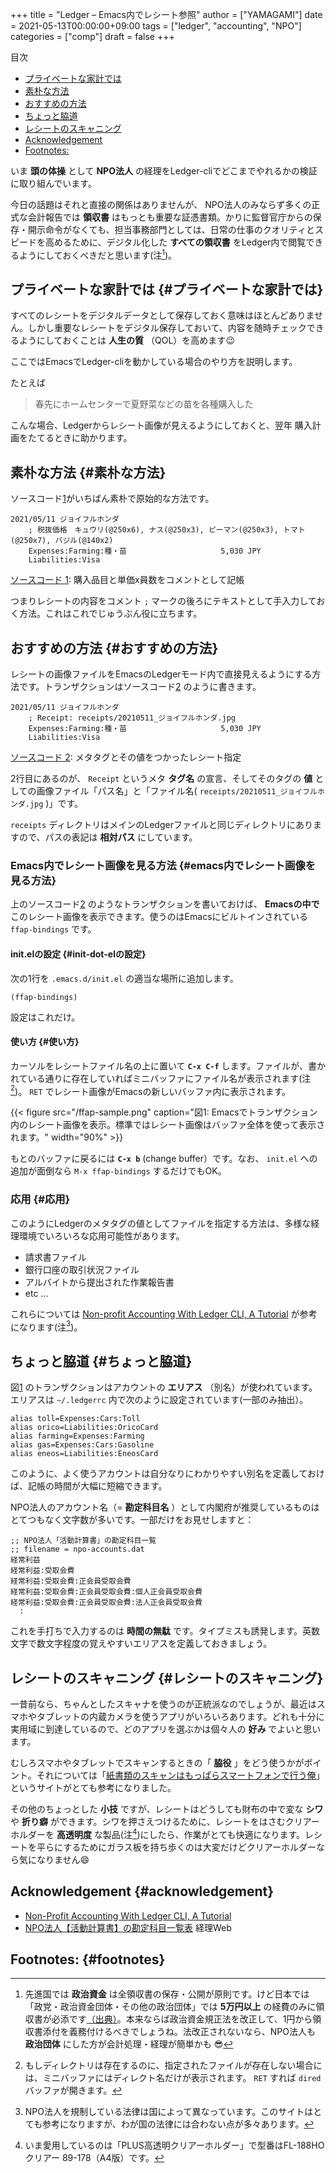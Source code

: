 +++
title = "Ledger – Emacs内でレシート参照"
author = ["YAMAGAMI"]
date = 2021-05-13T00:00:00+09:00
tags = ["ledger", "accounting", "NPO"]
categories = ["comp"]
draft = false
+++

<div class="ox-hugo-toc toc">
<div></div>

<div class="heading">&#30446;&#27425;</div>

- [プライベートな家計では](#プライベートな家計では)
- [素朴な方法](#素朴な方法)
- [おすすめの方法](#おすすめの方法)
- [ちょっと脇道](#ちょっと脇道)
- [レシートのスキャニング](#レシートのスキャニング)
- [Acknowledgement](#acknowledgement)
- [Footnotes:](#footnotes)

</div>
<!--endtoc-->

いま **頭の体操** として
**NPO法人** の経理をLedger-cliでどこまでやれるかの検証に取り組んでいます。

今日の話題はそれと直接の関係はありませんが、
NPO法人のみならず多くの正式な会計報告では **領収書** はもっとも重要な証憑書類。かりに監督官庁からの保存・開示命令がなくても、担当事務部門としては、日常の仕事のクオリティとスピードを高めるために、デジタル化した **すべての領収書** をLedger内で閲覧できるようにしておくべきだと思います(注[^fn:1])。


## プライベートな家計では {#プライベートな家計では}

すべてのレシートをデジタルデータとして保存しておく意味はほとんどありません。しかし重要なレシートをデジタル保存しておいて、内容を随時チェックできるようにしておくことは **人生の質** （QOL）を高めます:wink:

ここではEmacsでLedger-cliを動かしている場合のやり方を説明します。

たとえば

> 春先にホームセンターで夏野菜などの苗を各種購入した

こんな場合、Ledgerからレシート画像が見えるようにしておくと、翌年 購入計画をたてるときに助かります。


## 素朴な方法 {#素朴な方法}

ソースコード[1](#code-snippet--soboku)がいちばん素朴で原始的な方法です。

<a id="code-snippet--soboku"></a>
```nil
2021/05/11 ジョイフルホンダ
    ; 税抜価格　キュウリ(@250x6), ナス(@250x3), ピーマン(@250x3), トマト(@250x7), バジル(@140x2)　
    Expenses:Farming:種・苗                     5,030 JPY
    Liabilities:Visa
```

<div class="src-block-caption">
  <span class="src-block-number"><a href="#code-snippet--soboku">ソースコード 1</a></span>:
  購入品目と単価x員数をコメントとして記帳
</div>

つまりレシートの内容をコメント `;` マークの後ろにテキストとして手入力しておく方法。これはこれでじゅうぶん役に立ちます。


## おすすめの方法 {#おすすめの方法}

レシートの画像ファイルをEmacsのLedgerモード内で直接見えるようにする方法です。トランザクションはソースコード[2](#code-snippet--osusume) のように書きます。

<a id="code-snippet--osusume"></a>
```nil
2021/05/11 ジョイフルホンダ
    ; Receipt: receipts/20210511_ジョイフルホンダ.jpg
    Expenses:Farming:種・苗                     5,030 JPY
    Liabilities:Visa
```

<div class="src-block-caption">
  <span class="src-block-number"><a href="#code-snippet--osusume">ソースコード 2</a></span>:
  メタタグとその値をつかったレシート指定
</div>

2行目にあるのが、
`Receipt` というメタ **タグ名** の宣言、そしてそのタグの **値** としての画像ファイル「パス名」と「ファイル名( `receipts/20210511_ジョイフルホンダ.jpg` )」です。

`receipts` ディレクトリはメインのLedgerファイルと同じディレクトリにありますので、パスの表記は **相対パス** にしています。


### Emacs内でレシート画像を見る方法 {#emacs内でレシート画像を見る方法}

上のソースコード[2](#code-snippet--osusume) のようなトランザクションを書いておけば、
**Emacsの中で** このレシート画像を表示できます。使うのはEmacsにビルトインされている `ffap-bindings` です。


#### init.elの設定 {#init-dot-elの設定}

次の1行を `.emacs.d/init.el` の適当な場所に追加します。

```emacs-lisp
(ffap-bindings)
```

設定はこれだけ。


#### 使い方 {#使い方}

カーソルをレシートファイル名の上に置いて **`C-x C-f`** します。ファイルが、書かれている通りに存在していればミニバッファにファイル名が表示されます(注[^fn:2])。
 `RET` でレシート画像がEmacsの新しいバッファ内に表示されます。

<a id="org8f2b37e"></a>

{{< figure src="/ffap-sample.png" caption="&#22259;1:  Emacsでトランザクション内のレシート画像を表示。標準ではレシート画像はバッファ全体を使って表示されます。" width="90%" >}}

もとのバッファに戻るには **`C-x b`** (change buffer）です。なお、
`init.el` への追加が面倒なら `M-x ffap-bindings` するだけでもOK。


### 応用 {#応用}

このようにLedgerのメタタグの値としてファイルを指定する方法は、多様な経理環境でいろいろな応用可能性があります。

-   請求書ファイル
-   銀行口座の取引状況ファイル
-   アルバイトから提出された作業報告書
-   etc ...

これらについては [Non-profit Accounting With Ledger CLI, A Tutorial](https://github.com/conservancy/npo-ledger-cli/blob/master/npo-ledger-cli-tutorial.md#documentation-tags)
が参考になります(注[^fn:3])。


## ちょっと脇道 {#ちょっと脇道}

図[1](#org8f2b37e) のトランザクションはアカウントの **エリアス** （別名）が使われています。エリアスは
`~/.ledgerrc` 内で次のように設定されています(一部のみ抽出）。

```nil
alias toll=Expenses:Cars:Toll
alias orico=Liabilities:OricoCard
alias farming=Expenses:Farming
alias gas=Expenses:Cars:Gasoline
alias eneos=Liabilities:EneosCard
```

このように、よく使うアカウントは自分なりにわかりやすい別名を定義しておけば、記帳の時間が大幅に短縮できます。

NPO法人のアカウント名（= **勘定科目名** ）として内閣府が推奨しているものはとてつもなく文字数が多いです。一部だけをお見せしますと：

```nil
;; NPO法人「活動計算書」の勘定科目一覧
;; filename = npo-accounts.dat
経常利益
経常利益:受取会費
経常利益:受取会費:正会員受取会費
経常利益:受取会費:正会員受取会費:個人正会員受取会費
経常利益:受取会費:正会員受取会費:法人正会員受取会費
  :
```

これを手打ちで入力するのは **時間の無駄** です。タイプミスも誘発します。英数文字で数文字程度の覚えやすいエリアスを定義しておきましょう。


## レシートのスキャニング {#レシートのスキャニング}

一昔前なら、ちゃんとしたスキャナを使うのが正統派なのでしょうが、最近はスマホやタブレットの内蔵カメラを使うアプリがいろいろあります。どれも十分に実用域に到達しているので、どのアプリを選ぶかは個々人の **好み** でよいと思います。

むしろスマホやタブレットでスキャンするときの「 **脇役** 」をどう使うかがポイント。それについては「[紙書類のスキャンはもっぱらスマートフォンで行う俺](https://k-tai.watch.impress.co.jp/docs/column/stapa/1319297.html)」というサイトがとても参考になりました。

その他のちょっとした **小技** ですが、レシートはどうしても財布の中で変な **シワ** や **折り癖** ができます。シワを押さえつけるために、レシートをはさむクリアーホルダーを **高透明度** な製品(注[^fn:4])にしたら、作業がとても快適になります。レシートを平らにするためにガラス板を持ち歩くのは大変だけどクリアーホルダーなら気になりません:smile:


## Acknowledgement {#acknowledgement}

-   [Non-Profit Accounting With Ledger CLI, A Tutorial](https://github.com/conservancy/npo-ledger-cli/blob/master/npo-ledger-cli-tutorial.md#documentation-tags)
-   [NPO法人【活動計算書】の勘定科目一覧表](https://kanjo.biz/%E5%8B%98%E5%AE%9A%E7%A7%91%E7%9B%AE/npo%E6%B3%95%E4%BA%BA/%E6%B4%BB%E5%8B%95%E8%A8%88%E7%AE%97%E6%9B%B8) 経理Web


## Footnotes: {#footnotes}

[^fn:1]: 先進国では **政治資金** は全領収書の保存・公開が原則です。けど日本では「政党・政治資金団体・その他の政治団体」では **5万円以上** の経費のみに領収書が必添です[（出典）](https://www.soumu.go.jp/senkyo/seiji%5Fs/teishutsugimu.html)。本来ならば政治資金規正法を改正して、1円から領収書添付を義務付けるべきでしょうね。法改正されないなら、NPO法人も **政治団体** にした方が会計処理・経理が簡単かも :sunglasses:
[^fn:2]: もしディレクトリは存在するのに、指定されたファイルが存在しない場合には、ミニバッファにはディレクト名だけが表示されます。 `RET` すれば `dired` バッファが開きます。
[^fn:3]: NPO法人を規制している法律は国によって異なっています。このサイトはとても参考になりますが、わが国の法律には合わない点が多々あります。
[^fn:4]: いま愛用しているのは「PLUS高透明クリアーホルダー」で型番はFL-188HOクリアー 89-178（A4版）です。